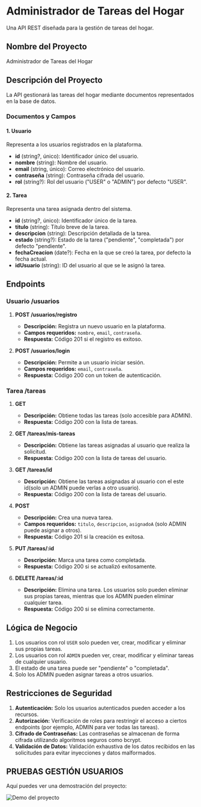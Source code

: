 # Administrador de Tareas del Hogar

Una API REST diseñada para la gestión de tareas del hogar. 

## Nombre del Proyecto
Administrador de Tareas del Hogar

## Descripción del Proyecto
La API gestionará las tareas del hogar mediante documentos representados en la base de datos.

### Documentos y Campos

#### 1. Usuario
Representa a los usuarios registrados en la plataforma.
- **id** (string?, único): Identificador único del usuario.
- **nombre** (string): Nombre del usuario.
- **email** (string, único): Correo electrónico del usuario.
- **contraseña** (string): Contraseña cifrada del usuario.
- **rol** (string?): Rol del usuario ("USER" o "ADMIN") por defecto "USER".

#### 2. Tarea
Representa una tarea asignada dentro del sistema.
- **id** (string?, único): Identificador único de la tarea.
- **titulo** (string): Título breve de la tarea.
- **descripcion** (string): Descripción detallada de la tarea.
- **estado** (string?): Estado de la tarea ("pendiente", "completada") por defecto "pendiente".
- **fechaCreacion** (date?): Fecha en la que se creó la tarea, por defecto la fecha actual.
- **idUsuario** (string): ID del usuario al que se le asignó la tarea.

## Endpoints

### Usuario /usuarios

1. **POST /usuarios/registro**
   - **Descripción:** Registra un nuevo usuario en la plataforma.
   - **Campos requeridos:** `nombre`, `email`, `contraseña`.
   - **Respuesta:** Código 201 si el registro es exitoso.

2. **POST /usuarios/login**
   - **Descripción:** Permite a un usuario iniciar sesión.
   - **Campos requeridos:** `email`, `contraseña`.
   - **Respuesta:** Código 200 con un token de autenticación.

### Tarea /tareas

1. **GET**
   - **Descripción:** Obtiene todas las tareas (solo accesible para ADMIN).
   - **Respuesta:** Código 200 con la lista de tareas.

2. **GET /tareas/mis-tareas**
   - **Descripción:** Obtiene las tareas asignadas al usuario que realiza la solicitud.
   - **Respuesta:** Código 200 con la lista de tareas del usuario.
      
3. **GET /tareas/id**
   - **Descripción:** Obtiene las tareas asignadas al usuario con el este id(solo un ADMIN puede verlas a otro usuario).
   - **Respuesta:** Código 200 con la lista de tareas del usuario.

4. **POST**
   - **Descripción:** Crea una nueva tarea.
   - **Campos requeridos:** `titulo`, `descripcion`, `asignadoA` (solo ADMIN puede asignar a otros).
   - **Respuesta:** Código 201 si la creación es exitosa.

5. **PUT /tareas/:id**
   - **Descripción:** Marca una tarea como completada.
   - **Respuesta:** Código 200 si se actualizó exitosamente.

6. **DELETE /tareas/:id**
   - **Descripción:** Elimina una tarea. Los usuarios solo pueden eliminar sus propias tareas, mientras que los ADMIN pueden eliminar cualquier tarea.
   - **Respuesta:** Código 200 si se elimina correctamente.

## Lógica de Negocio

1. Los usuarios con rol `USER` solo pueden ver, crear, modificar y eliminar sus propias tareas.
2. Los usuarios con rol `ADMIN` pueden ver, crear, modificar y eliminar tareas de cualquier usuario.
3. El estado de una tarea puede ser "pendiente" o "completada".
4. Solo los ADMIN pueden asignar tareas a otros usuarios.

## Restricciones de Seguridad

1. **Autenticación:** Solo los usuarios autenticados pueden acceder a los recursos.
2. **Autorización:** Verificación de roles para restringir el acceso a ciertos endpoints (por ejemplo, ADMIN para ver todas las tareas).
3. **Cifrado de Contraseñas:** Las contraseñas se almacenan de forma cifrada utilizando algoritmos seguros como bcrypt.
4. **Validación de Datos:** Validación exhaustiva de los datos recibidos en las solicitudes para evitar inyecciones y datos malformados.



## PRUEBAS GESTIÓN USUARIOS
Aquí puedes ver una demostración del proyecto:

![Demo del proyecto](./resources/Pruebas/Prueba_AP.gif)